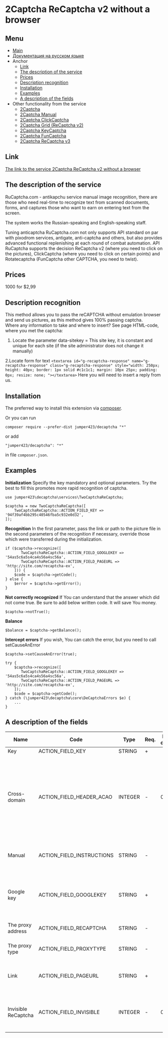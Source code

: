 2Captcha ReCaptcha v2 without a browser
==============
Menu
--------------
+ [Main](../docs/README-en.md)
+ [Документация на русском языке](../docs/TwoCaptchaReCaptcha-ru.md)
+ Anchor
  + [Link](#link)
  + [The description of the service](#the-description-of-the-service)
  + [Prices](#prices)
  + [Description recognition](#description-recognition)
  + [Installation](#installation)
  + [Examples](#examples)
  + [A description of the fields](#a-description-of-the-fields)
+ Other functionality from the service
  + [2Captcha](../docs/TwoCaptcha-en.md)
  + [2Captcha Manual](../docs/TwoCaptchaInstruction-en.md)
  + [2Captcha ClickCaptcha](../docs/TwoCaptchaClick-en.md)
  + [2Captcha Grid (ReCaptcha v2)](../docs/TwoCaptchaGrid-en.md)
  + [2Captcha KeyCaptcha](../docs/TwoCaptchaKeyCaptcha-en.md)
  + [2Captcha FunCaptcha](../docs/TwoCaptchaFunCaptcha-en.md)
  + [2Captcha ReCaptcha v3](../docs/TwoCaptchaReCaptchaV3-en.md)


Link
--------------
[The link to the service 2Captcha ReCaptcha v2 without a browser](http://infoblog1.ru/goto/2captcha)

The description of the service
--------------
RuCaptcha.com - antikapchu service manual image recognition, there are those who need real-time to recognize text from scanned documents, forms, and captures those who want to earn on entering text from the screen.

The system works the Russian-speaking and English-speaking staff.

Tuning anticaptcha RuCaptcha.com not only supports API standard on par with pixodrom services, antigate, anti-captcha and others, but also provides advanced functional replenishing at each round of combat automation. API RuCaptcha supports the decision ReCaptcha v2 (where you need to click on the pictures), ClickCaptcha (where you need to click on certain points) and Rotatecaptcha (FunCaptcha other CAPTCHA, you need to twist).

Prices
--------------
1000 for $2,99

Description recognition
--------------
This method allows you to pass the reCAPTCHA without emulation browser and send us pictures, as this method gives 100% passing captcha.
            
Where any information to take and where to insert?
See page HTML-code, where you met the captcha:

1. Locate the parameter
data-sitekey =
This site key, it is constant and unique for each site (if the site administrator does not change it manually)

2.Locate form for text
```<textarea id="g-recaptcha-response" name="g-recaptcha-response" class="g-recaptcha-response" style="width: 250px; height: 40px; border: 1px solid #c1c1c1; margin: 10px 25px; padding: 0px; resize: none; "></textarea>```
Here you will need to insert a reply from us.

Installation
--------------
The preferred way to install this extension via [composer](http://getcomposer.org/download/).

Or you can run
```
composer require --prefer-dist jumper423/decaptcha "*"
```
or add
```
"jumper423/decaptcha": "*"
```
in file `composer.json`.


Examples
--------------
__Initialization__
Specify the key mandatory and optional parameters. Try the best to fill this promotes more rapid recognition of captcha.
```
use jumper423\decaptcha\services\TwoCaptchaReCaptcha;

$captcha = new TwoCaptchaReCaptcha([
    TwoCaptchaReCaptcha::ACTION_FIELD_KEY => '94f39af4bb295c40546fba5c932e0d32',
]);
```
__Recognition__
In the first parameter, pass the link or path to the picture file in the second parameters of the recognition if necessary, override those which were transferred during the initialization.
```
if ($captcha->recognize([
       TwoCaptchaReCaptcha::ACTION_FIELD_GOOGLEKEY => '54as5c6a5s4ca4s56a4sc56a',
       TwoCaptchaReCaptcha::ACTION_FIELD_PAGEURL => 'http://site.com/recaptcha-ex',
    ])) {
    $code = $captcha->getCode();
} else {
    $error = $captcha->getError();
}
```
__Not correctly recognized__
If You can understand that the answer which did not come true. Be sure to add below written code. It will save You money.
```
$captcha->notTrue();
```
__Balance__
```
$balance = $captcha->getBalance();
```
__Intercept errors__
If you wish, You can catch the error, but you need to call setCauseAnError
```
$captcha->setCauseAnError(true);

try {
    $captcha->recognize([
       TwoCaptchaReCaptcha::ACTION_FIELD_GOOGLEKEY => '54as5c6a5s4ca4s56a4sc56a',
       TwoCaptchaReCaptcha::ACTION_FIELD_PAGEURL => 'http://site.com/recaptcha-ex',
    ]);
    $code = $captcha->getCode();
} catch (\jumper423\decaptcha\core\DeCaptchaErrors $e) {
    ...
}
```


A description of the fields
--------------
 Name | Code | Type | Req. | By def. | Possible values | Description 
 --- | --- | --- | --- | --- | --- | --- 
 Key | ACTION_FIELD_KEY | STRING | + |  |  | Key account |
 Cross-domain | ACTION_FIELD_HEADER_ACAO | INTEGER | - | 0 | 0 - the default value; 1 - in.php will transfer Access-Control-Allow-Origin: * parameter in response header | Need for cross-domain AJAX requests in browser-based applications. |
 Manual | ACTION_FIELD_INSTRUCTIONS | STRING | - |  |  | Text captcha or manual to pass the captcha. |
 Google key | ACTION_FIELD_GOOGLEKEY | STRING | + |  |  | Key-the identifier of the recaptcha on the landing page. <div class="g-recaptcha" data-sitekey="THIS"></div> |
 The proxy address | ACTION_FIELD_RECAPTCHA | STRING | - |  |  | IP address of the proxy ipv4/ipv6. |
 The proxy type | ACTION_FIELD_PROXYTYPE | STRING | - |  |  | The proxy type (http, socks4, ...) |
 Link | ACTION_FIELD_PAGEURL | STRING | + |  |  | The address of the page where the captcha is solved. |
 Invisible ReCaptcha | ACTION_FIELD_INVISIBLE | INTEGER | - | 0 |  | 1 - tells us that the site is invisible ReCaptcha. 0 - regular ReCaptcha. |

